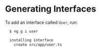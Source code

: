 # Generating Interfaces

To add an interface called `User`, run:

```bash
  $ ng g i user

  installing interface
    create src/app/user.ts
```
